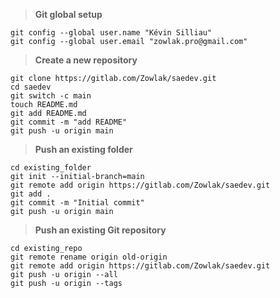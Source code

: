 > **Git global setup**

```
git config --global user.name "Kévin Silliau"
git config --global user.email "zowlak.pro@gmail.com"
```

> **Create a new repository**

```
git clone https://gitlab.com/Zowlak/saedev.git
cd saedev
git switch -c main
touch README.md
git add README.md
git commit -m "add README"
git push -u origin main
```

> **Push an existing folder**

```
cd existing_folder
git init --initial-branch=main
git remote add origin https://gitlab.com/Zowlak/saedev.git
git add .
git commit -m "Initial commit"
git push -u origin main
```

> **Push an existing Git repository**

```
cd existing_repo
git remote rename origin old-origin
git remote add origin https://gitlab.com/Zowlak/saedev.git
git push -u origin --all
git push -u origin --tags
```

